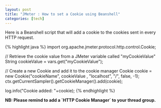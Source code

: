 ```yaml
---
layout: post
title: "JMeter : How to set a Cookie using Beanshell"
categories: [tech]
---
```

Here is a Beanshell script that will add a cookie to the cookies sent in every HTTP request.

{% highlight java %}
import org.apache.jmeter.protocol.http.control.Cookie;

// Retrieve the cookie value from a JMeter variable called "myCookieValue"
String cookieValue = vars.get("myCookieValue");

// Create a new Cookie and add it to the cookie manager
Cookie cookie = new Cookie("cookieName", cookieValue , "localhost", "/", false, -1);
ctx.getCurrentSampler().getCookieManager().add(cookie); 

log.info("Cookie added: "+cookie);
{% endhighlight %}

<strong>NB: Please remind to add a ´HTTP Cookie Manager´ to your thread group.</strong>
